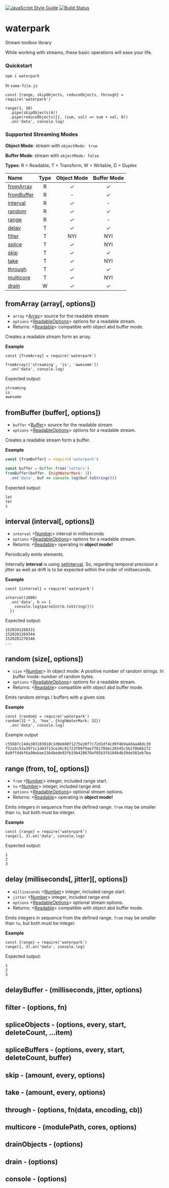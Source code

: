 [![JavaScript Style Guide](https://img.shields.io/badge/code_style-standard-brightgreen.svg)](https://standardjs.com)
[![Build Status](https://travis-ci.org/bccgmbh/waterpark.svg?branch=master)](https://travis-ci.org/bccgmbh/waterpark)

# waterpark
Stream toolbox library

While working with streams, these basic operations will ease your life.

### Quickstart

    npm i waterpark

In `some-file.js`

    const {range, skipObjects, reduceObjects, through} = require('waterpark')
    
    range(1, 10)
      .pipe(skipObjects(4))
      .pipe(reduceObjects({}, (sum, val) => sum + val, 0))
      .on('data', console.log)

### Supported Streaming Modes

**Object Mode**: stream with `objectMode: true`

**Buffer Mode**: stream with `objectMode: false`

**Types**: R = Readable, T = Transform, W = Writable, D = Duplex

| Name                                          | Type | Object Mode | Buffer Mode |
|:----------------------------------------------|:----:|:-----------:|:-----------:|
| [fromArray](#fromarray-array-options)         | R    | &#10003;    | &#10003;    |
| [fromBuffer](#frombuffer-buffer-options)      | R    | &#8208;     | &#10003;    |
| [interval](#interval-interval-options)        | R    | &#10003;    | &#8208;     |
| [random](#random-size-options)                | R    | &#10003;    | &#10003;    |
| [range](#range-from-to-options)               | R    | &#10003;    | &#8208;     |
| [delay](#delay-milliseconds-jitter-options)   | T    | &#10003;    | &#10003;    |
| [filter](#filter)           | T    | NYI         | NYI         |
| [splice](#splice)           | T    | &#10003;    | NYI         |
| [skip](#skip)               | T    | &#10003;    | &#10003;    |
| [take](#take)               | T    | &#10003;    | NYI         |
| [through](#through)         | T    | &#10003;    | &#10003;    |
| [multicore](#multicore)     | T    | &#10003;    | NYI         |
| [drain](#drain)             | W    | &#10003;    | &#10003;    |

## fromArray (array\[, options\])
* `array` <[Array]> source for the readable stream
* `options` <[ReadableOptions]> options for a readable stream.
* Returns: <[Readable]> compatible with object abd buffer mode.

Creates a readable stream form an array.

**Example**

    const {fromArray} = require('waterpark')

    fromArray(['streaming', 'is', 'awesome'])
      .on('data', console.log)

Expected output:

    streaming
    is
    awesome


## fromBuffer (buffer\[, options\])
* `buffer` <[Buffer]> source for the readable stream
* `options` <[ReadableOptions]> options for a readable stream.

Creates a readable stream form a buffer.

**Example**

```javascript
const {fromBuffer} = require('waterpark')

const buffer = Buffer.from('letters')
fromBuffer(buffer, {highWaterMark: 3})
  .on('data', buf => console.log(buf.toString()))
```

Expected output:

    let
    ter
    s

## interval (interval\[, options\])
* `interval` <[Number]> interval in milliseconds
* `options` <[ReadableOptions]> options for a readable stream.
* Returns: <[Readable]> operating in **object mode!**

Periodically emits elements.

Internally **interval** is using [setInterval]. So, regarding temporal
precision a jitter as well as drift is to be expected within the order
of milliseconds.

**Example**

    const {interval} = require('waterpark')

    interval(1000)
      .on('data', b => {
        console.log(parseInt(b.toString()))
      })

Expected output:

    1520281268331
    1520281269344
    1520281270346
    ...

## random (size\[, options\])
* `size` <[Number]> In object mode: A positive number of random strings.
    In buffer mode: number of random bytes.
* `options` <[ReadableOptions]> options for a readable stream.
* Returns: <[Readable]> compatible with object abd buffer mode.

Emits random strings / buffers with a given size.

**Example**

    const {random} = require('waterpark')
    random(32 * 3, 'hex', {highWaterMark: 32})
      .on('data', console.log)

Example output

    c55607c14da303103810c1d0e608f1275e20f7c72d1df4cd9f4b9a4daa48dc39
    f52a5c53a3971c1d43713ce36c81723f09f9ae7f8170dec26545c5b1f8b6b272
    8a9ffdd4f6a90ebae1364bede92fb19b428670af05b3fb184b4b39de582eb7ba


## range (from, to\[, options\])
* `from` <[Number]> integer, included range start.
* `to` <[Number]> integer, included range end.
* `options` <[ReadableOptions]> optional stream options.
* Returns: <[Readable]> operating in **object mode!**

Emits integers in sequence from the defined range.
`from` may be smaller than `to`, but both must be integer.

**Example**

    const {range} = require('waterpark')
    range(1, 3).on('data', console.log)

Expected output:

    1
    2
    3


## delay (milliseconds\[, jitter\]\[, options\])
* `milliseconds` <[Number]> integer, included range start.
* `jitter` <[Number]> integer, included range end.
* `options` <[ReadableOptions]> optional stream options.
* Returns: <[Readable]> compatible with object abd buffer mode.

Emits integers in sequence from the defined range.
`from` may be smaller than `to`, but both must be integer.

**Example**

    const {range} = require('waterpark')
    range(1, 3).on('data', console.log)

Expected output:

    1
    2
    3



## delayBuffer - (milliseconds, jitter, options)

## filter - (options, fn)
## spliceObjects - (options, every, start, deleteCount, ...item)
## spliceBuffers - (options, every, start, deleteCount, buffer)
## skip - (amount, every, options)
## take - (amount, every, options)
## through - (options, fn(data, encoding, cb))
## multicore - (modulePath, cores, options)
## drainObjects - (options)
## drain - (options)
## console - (options)

[Number]: https://developer.mozilla.org/en-US/docs/Web/JavaScript/Data_structures#Number_type
[String]: https://developer.mozilla.org/en-US/docs/Web/JavaScript/Data_structures#String_type
[Object]: https://developer.mozilla.org/en-US/docs/Web/JavaScript/Reference/Global_Objects/Object
[Array]: https://developer.mozilla.org/en-US/docs/Web/JavaScript/Reference/Global_Objects/Array
[Buffer]: https://nodejs.org/api/buffer.html#buffer_buffer
[ReadableOptions]: https://nodejs.org/api/stream.html#stream_new_stream_readable_options
[Readable]: https://nodejs.org/api/stream.html#stream_readable_streams

[setInterval]: https://nodejs.org/api/timers.html#timers_setinterval_callback_delay_args
